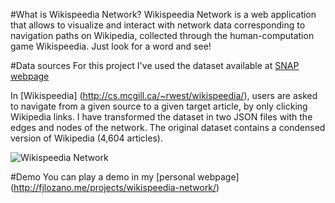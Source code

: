 #What is Wikispeedia Network?
Wikispeedia Network is a web application that allows to visualize and interact with network
data corresponding to navigation paths on Wikipedia, collected through the human-computation game Wikispeedia. Just look for a
word and see!

#Data sources
For this project I've used the dataset available at [SNAP webpage](http://snap.stanford.edu/data/wikispeedia.html)  

In [Wikispeedia] (http://cs.mcgill.ca/~rwest/wikispeedia/), users are asked to navigate from a given source to a given target article, by only clicking Wikipedia links.
I have transformed the dataset in two JSON files with the edges and nodes of the network. The original dataset contains a condensed 
version of Wikipedia (4,604 articles).

![Wikispeedia Network](https://cloud.githubusercontent.com/assets/9200682/17309105/78024860-583d-11e6-811a-174f6d0da888.png)

#Demo
You can play a demo in my [personal webpage] (http://fjlozano.me/projects/wikispeedia-network/)